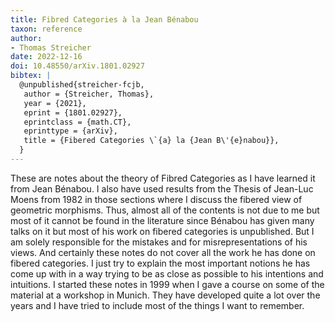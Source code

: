 ```yaml
---
title: Fibred Categories à la Jean Bénabou
taxon: reference
author:
- Thomas Streicher
date: 2022-12-16
doi: 10.48550/arXiv.1801.02927
bibtex: |
  @unpublished{streicher-fcjb,
   author = {Streicher, Thomas},
   year = {2021},
   eprint = {1801.02927},
   eprintclass = {math.CT},
   eprinttype = {arXiv},
   title = {Fibered Categories \`{a} la {Jean B\'{e}nabou}},
  }
---
```


These are notes about the theory of Fibred Categories as I have learned it from Jean Bénabou. I also have used results from the Thesis of Jean-Luc Moens from 1982 in those sections where I discuss the fibered view of geometric morphisms. Thus, almost all of the contents is not due to me but most of it cannot be found in the literature since Bénabou has given many talks on it but most of his work on fibered categories is unpublished. But I am solely responsible for the mistakes and for misrepresentations of his views. And certainly these notes do not cover all the work he has done on fibered categories. I just try to explain the most important notions he has come up with in a way trying to be as close as possible to his intentions and intuitions. I started these notes in 1999 when I gave a course on some of the material at a workshop in Munich. They have developed quite a lot over the years and I have tried to include most of the things I want to remember.

